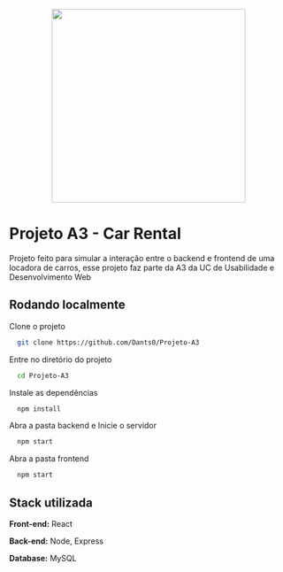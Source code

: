 ﻿<p align="center" >
<img src="https://freesvg.org/img/aiga_car_rental.png" width="350">
</p>

# Projeto A3 - Car Rental

Projeto feito para simular a interação entre o backend e frontend de uma locadora de carros, esse projeto faz parte da A3 da UC de Usabilidade e Desenvolvimento Web

## Rodando localmente

Clone o projeto

```bash
  git clone https://github.com/Dants0/Projeto-A3
```

Entre no diretório do projeto

```bash
  cd Projeto-A3
```

Instale as dependências

```bash
  npm install
```

Abra a pasta backend e Inicie o servidor

```bash
  npm start
```

Abra a pasta frontend

```bash
  npm start
```

## Stack utilizada

**Front-end:** React

**Back-end:** Node, Express

**Database:** MySQL
